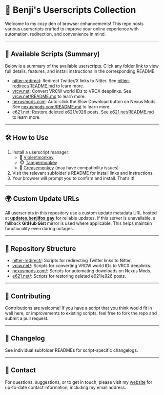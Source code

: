 # 🦊 Benji's Userscripts Collection

Welcome to my cozy den of browser enhancements! This repo hosts various userscripts crafted to improve your online experience with automation, redirection, and convenience in mind.

---

## 📜 Available Scripts (Summary)

Below is a summary of the available userscripts. Click any folder link to view full details, features, and install instructions in the corresponding README.

- [nitter-redirect](./nitter-redirect/): Redirect Twitter/X links to Nitter. See [nitter-redirect/README.md](./nitter-redirect/README.md) to learn more.
- [vrcw.net](./vrcw.net/): Convert VRCW world IDs to VRCX deeplinks. See [vrcw.net/README.md](./vrcw.net/README.md) to learn more.
- [nexusmods.com](./nexusmods.com/): Auto-click the Slow Download button on Nexus Mods. See [nexusmods.com/README.md](./nexusmods.com/README.md) to learn more.
- [e621.net](./e621.net/): Restore deleted e621/e926 posts. See [e621.net/README.md](./e621.net/README.md) to learn more.

---

## 🛠️ How to Use

1. Install a userscript manager:
   - 🦊 [Violentmonkey](https://violentmonkey.github.io/)
   - 🐵 [Tampermonkey](https://tampermonkey.net/)
   - 🐗 [Greasemonkey](https://www.greasespot.net/) (may have compatibility issues)
2. Visit the relevant subfolder's README for install links and instructions.
3. Your browser will prompt you to confirm and install. That’s it!

---

## 🌍 Custom Update URLs

All userscripts in this repository use a custom update metadata URL hosted at **[updates.benjifox.gay](https://updates.benjifox.gay)** for reliable updates. If this server is unavailable, a fallback **GitHub Gist** mirror is used where applicable. This helps maintain functionality even during outages.

---

## 📂 Repository Structure

- [nitter-redirect/](./nitter-redirect/): Scripts for redirecting Twitter links to Nitter.
- [vrcw.net/](./vrcw.net/): Scripts for converting VRCW world IDs to VRCX deeplinks.
- [nexusmods.com/](./nexusmods.com/): Scripts for automating downloads on Nexus Mods.
- [e621.net/](./e621.net/): Scripts for restoring deleted e621/e926 posts.

---

## 🤝 Contributing

Contributions are welcome! If you have a script that you think would fit in well here, or improvements to existing scripts, feel free to fork the repo and submit a pull request.

---

## 📝 Changelog

See individual subfolder READMEs for script-specific changelogs.

---

## 📧 Contact
For questions, suggestions, or to get in touch, please visit my [website](https://benjifox.gay) for up-to-date contact information, including my email address.

